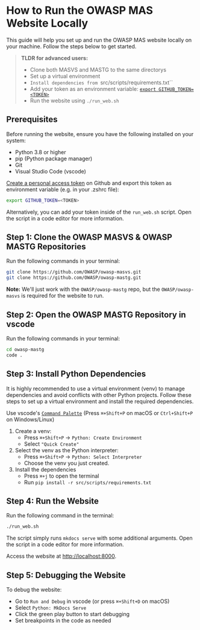 # How to Run the OWASP MAS Website Locally

This guide will help you set up and run the OWASP MAS website locally on your machine. Follow the steps below to get started.

> **TLDR for advanced users:**
>
> - Clone both MASVS and MASTG to the same directorys
> - Set up a virtual environment
> - `Install dependencies from `src/scripts/requirements.txt``
> - Add your token as an environment variable: [`export GITHUB_TOKEN=<TOKEN>`](https://github.com/settings/personal-access-tokens)
> - Run the website using `./run_web.sh`

## Prerequisites

Before running the website, ensure you have the following installed on your system:

- Python 3.8 or higher
- pip (Python package manager)
- Git
- Visual Studio Code (vscode)

[Create a personal access token](https://github.com/settings/personal-access-tokens) on Github and export this token as environment variable (e.g. in your .zshrc file):

```bash
export GITHUB_TOKEN=<TOKEN>
```

Alternatively, you can add your token inside of the `run_web.sh` script. Open the script in a code editor for more information.

## Step 1: Clone the OWASP MASVS & OWASP MASTG Repositories

Run the following commands in your terminal:

```bash
git clone https://github.com/OWASP/owasp-masvs.git
git clone https://github.com/OWASP/owasp-mastg.git
```

**Note:** We'll just work with the `OWASP/owasp-mastg` repo, but the `OWASP/owasp-masvs` is required for the website to run.

## Step 2: Open the OWASP MASTG Repository in vscode

Run the following commands in your terminal:

```bash
cd owasp-mastg
code .
```

## Step 3: Install Python Dependencies

It is highly recommended to use a virtual environment (venv) to manage dependencies and avoid conflicts with other Python projects. Follow these steps to set up a virtual environment and install the required dependencies.

Use vscode's [`Command Palette`](https://code.visualstudio.com/docs/getstarted/userinterface#_command-palette) (Press `⌘+Shift+P` on macOS or `Ctrl+Shift+P` on Windows/Linux)

1. Create a venv:
    - Press `⌘+Shift+P` -> `Python: Create Environment`
    - Select `"Quick Create"`
2. Select the venv as the Python interpreter:
    - Press `⌘+Shift+P` -> `Python: Select Interpreter`
    - Choose the venv you just created.
3. Install the dependencies
   - Press `⌘+j` to open the terminal
   - Run `pip install -r src/scripts/requirements.txt`

## Step 4: Run the Website

Run the following command in the terminal:

```bash
./run_web.sh
```

The script simply runs `mkdocs serve` with some additional arguments. Open the script in a code editor for more information.

Access the website at [http://localhost:8000](http://localhost:8000).

## Step 5: Debugging the Website

To debug the website:

- Go to `Run and Debug` in vscode (or press `⌘+Shift+D` on macOS)
- Select `Python: MkDocs Serve`
- Click the green play button to start debugging
- Set breakpoints in the code as needed
